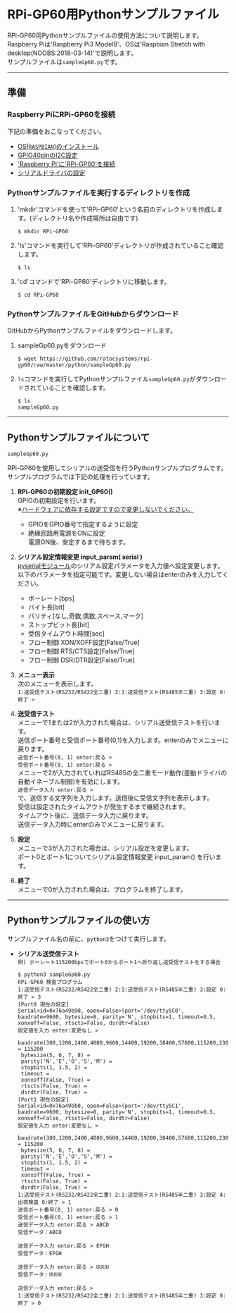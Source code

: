 # RPi-GP60用Pythonサンプルファイル

RPi-GP60用Pythonサンプルファイルの使用方法について説明します。  
Raspberry Piは'Raspberry Pi3 ModelB'、OSは'Raspbian Stretch with desktop(NOOBS:2018-03-14)'で説明します。  
サンプルファイルは`sampleGp60.py`です。  

  
***
## 準備  
### Raspberry PiにRPi-GP60を接続  
下記の準備をおこなってください。  
- [OS(`RASPBIAN`)のインストール](../install/README.md#raspbianのインストール)  
- [GPIO40pinのI2C設定](../install/README.md#i2cの有効設定)  
- ['Raspberry Pi'に'RPi-GP60'を接続](../setup/README.md#rpi-gp60の設定と装着)  
- [シリアルドライバの設定](/setup/README.md#4-シリアルドライバ設定)  

### Pythonサンプルファイルを実行するディレクトリを作成  
1. 'mkdir'コマンドを使って'RPi-GP60'という名前のディレクトリを作成します。(ディレクトリ名や作成場所は自由です)  
    ```
    $ mkdir RPi-GP60  
    ```

1. 'ls'コマンドを実行して'RPi-GP60'ディレクトリが作成されていること確認します。  
    ```
    $ ls  
    ```

1. 'cd'コマンドで'RPi-GP60'ディレクトリに移動します。  
    ```
    $ cd RPi-GP60  
    ```  
    
### PythonサンプルファイルをGitHubからダウンロード    
GitHubからPythonサンプルファイルをダウンロードします。  
1. sampleGp60.pyをダウンロード  
    ```
    $ wget https://github.com/ratocsystems/rpi-gp60/raw/master/python/sampleGp60.py  
    ```  

1. `ls`コマンドを実行してPythonサンプルファイル`sampleGp60.py`がダウンロードされていることを確認します。  
    ```
    $ ls  
    sampleGp60.py  
    ```
  
***
## Pythonサンプルファイルについて  
  
`sampleGp60.py`  

RPi-GP60を使用してシリアルの送受信を行うPythonサンプルプログラムです。  
サンプルプログラムでは下記の処理を行っています。  

1. **RPi-GP60の初期設定 init_GP60()**  
    GPIOの初期設定を行います。  
    ※<u>ハードウェアに依存する設定ですので変更しないでください。</u>  
    - GPIOをGPIO番号で指定するように設定  
    - 絶縁回路用電源をONに設定   
        電源ON後、安定するまで待ちます。  

1. **シリアル設定情報変更 input_param( serial )**  
    [pyserialモジュール](https://pythonhosted.org/pyserial/pyserial_api.html#serial.Serial)のシリアル設定パラメータを入力値へ設定変更します。  
    以下のパラメータを指定可能です。変更しない場合はenterのみを入力してください。
    - ボーレート[bps]  
    - バイト長[bit]  
    - パリティ[なし,奇数,偶数,スペース,マーク]  
    - ストップビット長[bit]  
    - 受信タイムアウト時間[sec]  
    - フロー制御 XON/XOFF設定[False/True]  
    - フロー制御 RTS/CTS設定[False/True]  
    - フロー制御 DSR/DTR設定[False/True]  

1. **メニュー表示**  
    次のメニューを表示します。  
    `1:送受信テスト(RS232/RS422全二重) 2:1:送受信テスト(RS485半二重) 3:設定 0:終了 > `  

1. **送受信テスト**  
    メニューで1または2が入力された場合は、シリアル送受信テストを行います。  
    送信ポート番号と受信ポート番号(0,1)を入力します。enterのみでメニューに戻ります。  
    `送信ポート番号(0, 1) enter:戻る > `  
    `受信ポート番号(0, 1) enter:戻る > `  
    メニューで2が入力されていればRS485の全二重モード動作(差動ドライバの自動イネーブル制御)を有効にします。  
    `送信データ入力 enter:戻る > `  
    で、送信する文字列を入力します。送信後に受信文字列を表示します。  
    受信は設定されたタイムアウトが発生するまで継続されます。  
    タイムアウト後に、送信データ入力に戻ります。  
    送信データ入力時にenterのみでメニューに戻ります。  

1. **設定**  
    メニューで3が入力された場合は、シリアル設定を変更します。  
    ポート0とポート1についてシリアル設定情報変更 input_param() を行います。  
  
1. **終了**  
    メニューで0が入力された場合は、プログラムを終了します。  

***
## Pythonサンプルファイルの使い方  
サンプルファイル名の前に、`python3`をつけて実行します。  
- **シリアル送受信テスト**    
    `例) ボーレート115200bpsでポート0からポート1へ折り返し送受信テストをする場合`  
    ~~~  
    $ python3 sampleGp60.py  
    RPi-GP60 検査プログラム  
    1:送受信テスト(RS232/RS422全二重) 2:1:送受信テスト(RS485半二重) 3:設定 0:終了 > 3  
    [Port0 現在の設定]  
    Serial<id=0x76a49b90, open=False>(port='/dev/ttySC0', baudrate=9600, bytesize=8, parity='N', stopbits=1, timeout=0.5, xonxoff=False, rtscts=False, dsrdtr=False)  
    設定値を入力 enter:変更なし >  
     baudrate(300,1200,2400,4800,9600,14400,19200,38400,57600,115200,230400,460800,921600) = 115200  
     bytesize(5, 6, 7, 8) =  
     parity('N','E','O','S','M') =  
     stopbits(1, 1.5, 2) =  
     timeout =  
     xonxoff(False, True) =  
     rtscts(False, True) =  
     dsrdtr(False, True) =  
    [Port1 現在の設定]  
    Serial<id=0x76a49bb0, open=False>(port='/dev/ttySC1', baudrate=9600, bytesize=8, parity='N', stopbits=1, timeout=0.5, xonxoff=False, rtscts=False, dsrdtr=False)  
    設定値を入力 enter:変更なし >  
     baudrate(300,1200,2400,4800,9600,14400,19200,38400,57600,115200,230400,460800,921600) = 115200  
     bytesize(5, 6, 7, 8) =  
     parity('N','E','O','S','M') =  
     stopbits(1, 1.5, 2) =  
     timeout =  
     xonxoff(False, True) =  
     rtscts(False, True) =  
     dsrdtr(False, True) =  
    1:送受信テスト(RS232/RS422全二重) 2:1:送受信テスト(RS485半二重) 3:設定 4:出荷検査 0:終了 > 1  
    送信ポート番号(0, 1) enter:戻る > 0  
    受信ポート番号(0, 1) enter:戻る > 1  
    送信データ入力 enter:戻る > ABCD  
    受信データ：ABCD  
    
    送信データ入力 enter:戻る > EFGH  
    受信データ：EFGH  
    
    送信データ入力 enter:戻る > UUUU  
    受信データ：UUUU
    
    送信データ入力 enter:戻る >  
    1:送受信テスト(RS232/RS422全二重) 2:1:送受信テスト(RS485半二重) 3:設定 0:終了 > 0  
    ~~~   
